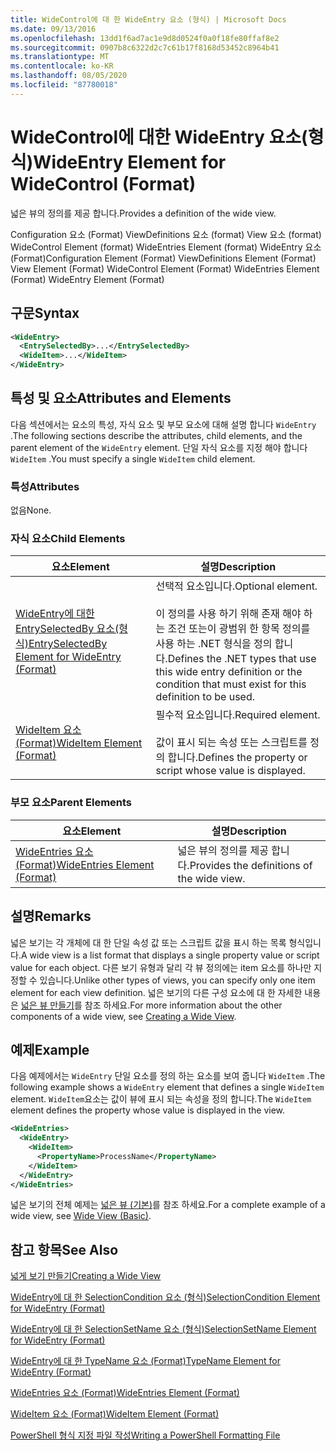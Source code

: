 ```yaml
---
title: WideControl에 대 한 WideEntry 요소 (형식) | Microsoft Docs
ms.date: 09/13/2016
ms.openlocfilehash: 13dd1f6ad7ac1e9d8d0524f0a0f18fe80ffaf8e2
ms.sourcegitcommit: 0907b8c6322d2c7c61b17f8168d53452c8964b41
ms.translationtype: MT
ms.contentlocale: ko-KR
ms.lasthandoff: 08/05/2020
ms.locfileid: "87780018"
---
```

# <a name="wideentry-element-for-widecontrol-format"></a><span data-ttu-id="36d49-102">WideControl에 대한 WideEntry 요소(형식)</span><span class="sxs-lookup"><span data-stu-id="36d49-102">WideEntry Element for WideControl (Format)</span></span>

<span data-ttu-id="36d49-103">넓은 뷰의 정의를 제공 합니다.</span><span class="sxs-lookup"><span data-stu-id="36d49-103">Provides a definition of the wide view.</span></span>

<span data-ttu-id="36d49-104">Configuration 요소 (Format) ViewDefinitions 요소 (format) View 요소 (format) WideControl Element (format) WideEntries Element (format) WideEntry 요소 (Format)</span><span class="sxs-lookup"><span data-stu-id="36d49-104">Configuration Element (Format) ViewDefinitions Element (Format) View Element (Format) WideControl Element (Format) WideEntries Element (Format) WideEntry Element (Format)</span></span>

## <a name="syntax"></a><span data-ttu-id="36d49-105">구문</span><span class="sxs-lookup"><span data-stu-id="36d49-105">Syntax</span></span>

```xml
<WideEntry>
  <EntrySelectedBy>...</EntrySelectedBy>
  <WideItem>...</WideItem>
</WideEntry>
```

## <a name="attributes-and-elements"></a><span data-ttu-id="36d49-106">특성 및 요소</span><span class="sxs-lookup"><span data-stu-id="36d49-106">Attributes and Elements</span></span>

<span data-ttu-id="36d49-107">다음 섹션에서는 요소의 특성, 자식 요소 및 부모 요소에 대해 설명 합니다 `WideEntry` .</span><span class="sxs-lookup"><span data-stu-id="36d49-107">The following sections describe the attributes, child elements, and the parent element of the `WideEntry` element.</span></span> <span data-ttu-id="36d49-108">단일 자식 요소를 지정 해야 합니다 `WideItem` .</span><span class="sxs-lookup"><span data-stu-id="36d49-108">You must specify a single `WideItem` child element.</span></span>

### <a name="attributes"></a><span data-ttu-id="36d49-109">특성</span><span class="sxs-lookup"><span data-stu-id="36d49-109">Attributes</span></span>

<span data-ttu-id="36d49-110">없음</span><span class="sxs-lookup"><span data-stu-id="36d49-110">None.</span></span>

### <a name="child-elements"></a><span data-ttu-id="36d49-111">자식 요소</span><span class="sxs-lookup"><span data-stu-id="36d49-111">Child Elements</span></span>

|<span data-ttu-id="36d49-112">요소</span><span class="sxs-lookup"><span data-stu-id="36d49-112">Element</span></span>|<span data-ttu-id="36d49-113">설명</span><span class="sxs-lookup"><span data-stu-id="36d49-113">Description</span></span>|
|-------------|-----------------|
|[<span data-ttu-id="36d49-114">WideEntry에 대한 EntrySelectedBy 요소(형식)</span><span class="sxs-lookup"><span data-stu-id="36d49-114">EntrySelectedBy Element for WideEntry (Format)</span></span>](./entryselectedby-element-for-wideentry-format.md)|<span data-ttu-id="36d49-115">선택적 요소입니다.</span><span class="sxs-lookup"><span data-stu-id="36d49-115">Optional element.</span></span><br /><br /> <span data-ttu-id="36d49-116">이 정의를 사용 하기 위해 존재 해야 하는 조건 또는이 광범위 한 항목 정의를 사용 하는 .NET 형식을 정의 합니다.</span><span class="sxs-lookup"><span data-stu-id="36d49-116">Defines the .NET types that use this wide entry definition or the condition that must exist for this definition to be used.</span></span>|
|[<span data-ttu-id="36d49-117">WideItem 요소 (Format)</span><span class="sxs-lookup"><span data-stu-id="36d49-117">WideItem Element (Format)</span></span>](./wideitem-element-for-widecontrol-format.md)|<span data-ttu-id="36d49-118">필수적 요소입니다.</span><span class="sxs-lookup"><span data-stu-id="36d49-118">Required element.</span></span><br /><br /> <span data-ttu-id="36d49-119">값이 표시 되는 속성 또는 스크립트를 정의 합니다.</span><span class="sxs-lookup"><span data-stu-id="36d49-119">Defines the property or script whose value is displayed.</span></span>|

### <a name="parent-elements"></a><span data-ttu-id="36d49-120">부모 요소</span><span class="sxs-lookup"><span data-stu-id="36d49-120">Parent Elements</span></span>

|<span data-ttu-id="36d49-121">요소</span><span class="sxs-lookup"><span data-stu-id="36d49-121">Element</span></span>|<span data-ttu-id="36d49-122">설명</span><span class="sxs-lookup"><span data-stu-id="36d49-122">Description</span></span>|
|-------------|-----------------|
|[<span data-ttu-id="36d49-123">WideEntries 요소 (Format)</span><span class="sxs-lookup"><span data-stu-id="36d49-123">WideEntries Element (Format)</span></span>](./wideentries-element-for-widecontrol-format.md)|<span data-ttu-id="36d49-124">넓은 뷰의 정의를 제공 합니다.</span><span class="sxs-lookup"><span data-stu-id="36d49-124">Provides the definitions of the wide view.</span></span>|

## <a name="remarks"></a><span data-ttu-id="36d49-125">설명</span><span class="sxs-lookup"><span data-stu-id="36d49-125">Remarks</span></span>

<span data-ttu-id="36d49-126">넓은 보기는 각 개체에 대 한 단일 속성 값 또는 스크립트 값을 표시 하는 목록 형식입니다.</span><span class="sxs-lookup"><span data-stu-id="36d49-126">A wide view is a list format that displays a single property value or script value for each object.</span></span> <span data-ttu-id="36d49-127">다른 보기 유형과 달리 각 뷰 정의에는 item 요소를 하나만 지정할 수 있습니다.</span><span class="sxs-lookup"><span data-stu-id="36d49-127">Unlike other types of views, you can specify only one item element for each view definition.</span></span> <span data-ttu-id="36d49-128">넓은 보기의 다른 구성 요소에 대 한 자세한 내용은 [넓은 뷰 만들기](./creating-a-wide-view.md)를 참조 하세요.</span><span class="sxs-lookup"><span data-stu-id="36d49-128">For more information about the other components of a wide view, see [Creating a Wide View](./creating-a-wide-view.md).</span></span>

## <a name="example"></a><span data-ttu-id="36d49-129">예제</span><span class="sxs-lookup"><span data-stu-id="36d49-129">Example</span></span>

<span data-ttu-id="36d49-130">다음 예제에서는 `WideEntry` 단일 요소를 정의 하는 요소를 보여 줍니다 `WideItem` .</span><span class="sxs-lookup"><span data-stu-id="36d49-130">The following example shows a `WideEntry` element that defines a single `WideItem` element.</span></span> <span data-ttu-id="36d49-131">`WideItem`요소는 값이 뷰에 표시 되는 속성을 정의 합니다.</span><span class="sxs-lookup"><span data-stu-id="36d49-131">The `WideItem` element defines the property whose value is displayed in the view.</span></span>

```xml
<WideEntries>
  <WideEntry>
    <WideItem>
      <PropertyName>ProcessName</PropertyName>
    </WideItem>
  </WideEntry>
</WideEntries>

```

<span data-ttu-id="36d49-132">넓은 보기의 전체 예제는 [넓은 뷰 (기본)](./wide-view-basic.md)를 참조 하세요.</span><span class="sxs-lookup"><span data-stu-id="36d49-132">For a complete example of a wide view, see [Wide View (Basic)](./wide-view-basic.md).</span></span>

## <a name="see-also"></a><span data-ttu-id="36d49-133">참고 항목</span><span class="sxs-lookup"><span data-stu-id="36d49-133">See Also</span></span>

[<span data-ttu-id="36d49-134">넓게 보기 만들기</span><span class="sxs-lookup"><span data-stu-id="36d49-134">Creating a Wide View</span></span>](./creating-a-wide-view.md)

[<span data-ttu-id="36d49-135">WideEntry에 대 한 SelectionCondition 요소 (형식)</span><span class="sxs-lookup"><span data-stu-id="36d49-135">SelectionCondition Element for WideEntry (Format)</span></span>](./selectioncondition-element-for-entryselectedby-for-widecontrol-format.md)

[<span data-ttu-id="36d49-136">WideEntry에 대 한 SelectionSetName 요소 (형식)</span><span class="sxs-lookup"><span data-stu-id="36d49-136">SelectionSetName Element for WideEntry (Format)</span></span>](./selectionsetname-element-for-entryselectedby-for-widecontrol-format.md)

[<span data-ttu-id="36d49-137">WideEntry에 대 한 TypeName 요소 (Format)</span><span class="sxs-lookup"><span data-stu-id="36d49-137">TypeName Element for WideEntry (Format)</span></span>](./typename-element-for-entryselectedby-for-wideentry-format.md)

[<span data-ttu-id="36d49-138">WideEntries 요소 (Format)</span><span class="sxs-lookup"><span data-stu-id="36d49-138">WideEntries Element (Format)</span></span>](./wideentries-element-for-widecontrol-format.md)

[<span data-ttu-id="36d49-139">WideItem 요소 (Format)</span><span class="sxs-lookup"><span data-stu-id="36d49-139">WideItem Element (Format)</span></span>](./wideitem-element-for-widecontrol-format.md)

[<span data-ttu-id="36d49-140">PowerShell 형식 지정 파일 작성</span><span class="sxs-lookup"><span data-stu-id="36d49-140">Writing a PowerShell Formatting File</span></span>](./writing-a-powershell-formatting-file.md)
